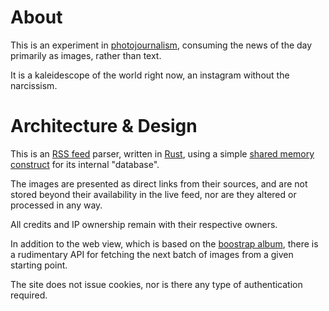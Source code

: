 # About

This is an experiment in [photojournalism](https://en.wikipedia.org/wiki/Photojournalism), consuming the news of the day primarily as images, rather than text.

It is a kaleidescope of the world right now, an instagram without the narcissism.

# Architecture &amp; Design

This is an [RSS feed](https://en.wikipedia.org/wiki/RSS) parser, written in [Rust](https://www.rust-lang.org/), using a simple [shared memory construct](https://tokio.rs/tokio/tutorial/shared-state) for its internal "database".

The images are presented as direct links from their sources, and are not stored beyond their availability in the live feed, nor are they altered or processed in any way.

All credits and IP ownership remain with their respective owners.

In addition to the web view, which is based on the [boostrap album](https://getbootstrap.com/docs/5.3/examples/album/), there is a rudimentary API for fetching the next batch of images from a given starting point.

The site does not issue cookies, nor is there any type of authentication required.